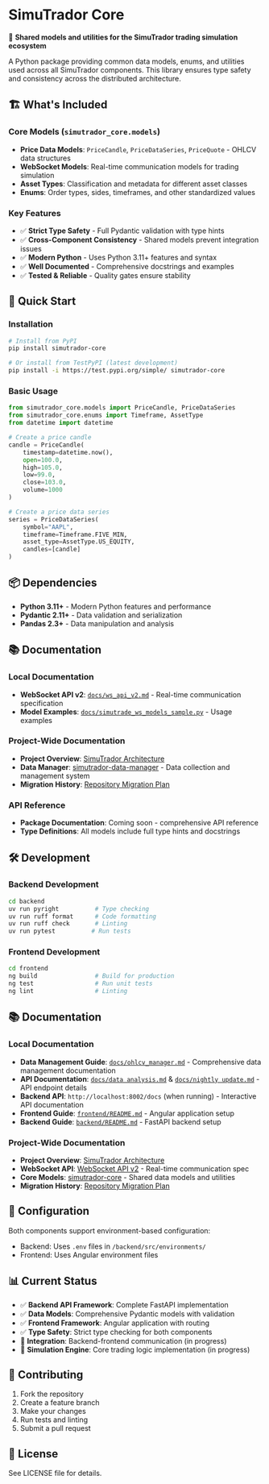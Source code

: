 # SimuTrador Core

🎯 **Shared models and utilities for the SimuTrador trading simulation ecosystem**

A Python package providing common data models, enums, and utilities used across all SimuTrador components. This library ensures type safety and consistency across the distributed architecture.

## 🏗️ What's Included

### Core Models (`simutrador_core.models`)

- **Price Data Models**: `PriceCandle`, `PriceDataSeries`, `PriceQuote` - OHLCV data structures
- **WebSocket Models**: Real-time communication models for trading simulation
- **Asset Types**: Classification and metadata for different asset classes
- **Enums**: Order types, sides, timeframes, and other standardized values

### Key Features

- ✅ **Strict Type Safety** - Full Pydantic validation with type hints
- ✅ **Cross-Component Consistency** - Shared models prevent integration issues
- ✅ **Modern Python** - Uses Python 3.11+ features and syntax
- ✅ **Well Documented** - Comprehensive docstrings and examples
- ✅ **Tested & Reliable** - Quality gates ensure stability

## 🚀 Quick Start

### Installation

```bash
# Install from PyPI
pip install simutrador-core

# Or install from TestPyPI (latest development)
pip install -i https://test.pypi.org/simple/ simutrador-core
```

### Basic Usage

```python
from simutrador_core.models import PriceCandle, PriceDataSeries
from simutrador_core.enums import Timeframe, AssetType
from datetime import datetime

# Create a price candle
candle = PriceCandle(
    timestamp=datetime.now(),
    open=100.0,
    high=105.0,
    low=99.0,
    close=103.0,
    volume=1000
)

# Create a price data series
series = PriceDataSeries(
    symbol="AAPL",
    timeframe=Timeframe.FIVE_MIN,
    asset_type=AssetType.US_EQUITY,
    candles=[candle]
)
```

## 📦 Dependencies

- **Python 3.11+** - Modern Python features and performance
- **Pydantic 2.11+** - Data validation and serialization
- **Pandas 2.3+** - Data manipulation and analysis

## 📚 Documentation

### Local Documentation

- **WebSocket API v2**: [`docs/ws_api_v2.md`](docs/ws_api_v2.md) - Real-time communication specification
- **Model Examples**: [`docs/simutrade_ws_models_sample.py`](docs/simutrade_ws_models_sample.py) - Usage examples

### Project-Wide Documentation

- **Project Overview**: [SimuTrador Architecture](https://github.com/simutrador/simutrador-docs/blob/main/SimuTrador/main.md)
- **Data Manager**: [simutrador-data-manager](https://github.com/simutrador/simutrador-data-manager) - Data collection and management system
- **Migration History**: [Repository Migration Plan](https://github.com/simutrador/simutrador-docs/blob/main/SimuTrador/repository-migration-plan.md)

### API Reference

- **Package Documentation**: Coming soon - comprehensive API reference
- **Type Definitions**: All models include full type hints and docstrings

## 🛠️ Development

### Backend Development

```bash
cd backend
uv run pyright          # Type checking
uv run ruff format      # Code formatting
uv run ruff check       # Linting
uv run pytest          # Run tests
```

### Frontend Development

```bash
cd frontend
ng build                # Build for production
ng test                 # Run unit tests
ng lint                 # Linting
```

## 📚 Documentation

### Local Documentation

- **Data Management Guide**: [`docs/ohlcv_manager.md`](docs/ohlcv_manager.md) - Comprehensive data management documentation
- **API Documentation**: [`docs/data analysis.md`](docs/data%20analysis.md) & [`docs/nightly update.md`](docs/nightly%20update.md) - API endpoint details
- **Backend API**: `http://localhost:8002/docs` (when running) - Interactive API documentation
- **Frontend Guide**: [`frontend/README.md`](frontend/README.md) - Angular application setup
- **Backend Guide**: [`backend/README.md`](backend/README.md) - FastAPI backend setup

### Project-Wide Documentation

- **Project Overview**: [SimuTrador Architecture](https://github.com/simutrador/simutrador-docs/blob/main/SimuTrador/main.md)
- **WebSocket API**: [WebSocket API v2](https://github.com/simutrador/simutrador-core/blob/main/docs/ws_api_v2.md) - Real-time communication spec
- **Core Models**: [simutrador-core](https://github.com/simutrador/simutrador-core) - Shared data models and utilities
- **Migration History**: [Repository Migration Plan](https://github.com/simutrador/simutrador-docs/blob/main/SimuTrador/repository-migration-plan.md)

## 🔧 Configuration

Both components support environment-based configuration:

- Backend: Uses `.env` files in `/backend/src/environments/`
- Frontend: Uses Angular environment files

## 📊 Current Status

- ✅ **Backend API Framework**: Complete FastAPI implementation
- ✅ **Data Models**: Comprehensive Pydantic models with validation
- ✅ **Frontend Framework**: Angular application with routing
- ✅ **Type Safety**: Strict type checking for both components
- 🔄 **Integration**: Backend-frontend communication (in progress)
- 🔄 **Simulation Engine**: Core trading logic implementation (in progress)

## 🤝 Contributing

1. Fork the repository
2. Create a feature branch
3. Make your changes
4. Run tests and linting
5. Submit a pull request

## 📄 License

See LICENSE file for details.
